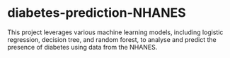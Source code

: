 # diabetes-prediction-NHANES
This project leverages various machine learning models, including logistic regression, decision tree, and random forest, to analyse and predict the presence of diabetes using data from the NHANES.
